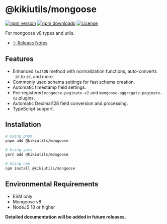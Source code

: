 # @kikiutils/mongoose

[![npm version][npm-version-src]][npm-version-href]
[![npm downloads][npm-downloads-src]][npm-downloads-href]
[![License][license-src]][license-href]

For mongoose v8 types and utils.

- [✨ Release Notes](/CHANGELOG.md)

## Features

- Enhanced `toJSON` method with normalization functions, auto-converts `_id` to `id`, and more.
- Commonly used schema settings for fast schema creation.
- Automatic timestamp field settings.
- Pre-registered `mongoose-paginate-v2` and `mongoose-aggregate-paginate-v2` plugins.
- Automatic Decimal128 field conversion and processing.
- TypeScript support.

## Installation

```bash
# Using pnpm
pnpm add @kikiutils/mongoose

# Using yarn
yarn add @kikiutils/mongoose

# Using npm
npm install @kikiutils/mongoose
```

## Environmental Requirements

- ESM only
- Mongoose v8
- NodeJS 18 or higher

**Detailed documentation will be added in future releases.**

<!-- Badges -->
[npm-version-src]: https://img.shields.io/npm/v/@kikiutils/mongoose/latest.svg?style=flat&colorA=18181B&colorB=28CF8D
[npm-version-href]: https://npmjs.com/package/@kikiutils/mongoose

[npm-downloads-src]: https://img.shields.io/npm/dm/@kikiutils/mongoose.svg?style=flat&colorA=18181B&colorB=28CF8D
[npm-downloads-href]: https://npmjs.com/package/@kikiutils/mongoose

[license-src]: https://img.shields.io/npm/l/@kikiutils/mongoose.svg?style=flat&colorA=18181B&colorB=28CF8D
[license-href]: https://npmjs.com/package/@kikiutils/mongoose
